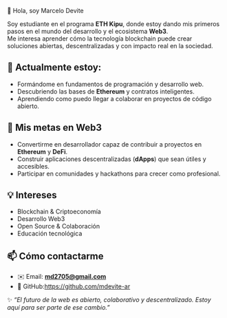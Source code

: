 👋 Hola, soy Marcelo Devite  

Soy estudiante en el programa **ETH Kipu**, donde estoy dando mis primeros pasos en el mundo del desarrollo y el ecosistema **Web3**.  
Me interesa aprender cómo la tecnología blockchain puede crear soluciones abiertas, descentralizadas y con impacto real en la sociedad.  

## 🌱 Actualmente estoy:
- Formándome en fundamentos de programación y desarrollo web.  
- Descubriendo las bases de **Ethereum** y contratos inteligentes.  
- Aprendiendo como puedo llegar a colaborar en proyectos de código abierto.  

## 🎯 Mis metas en Web3
- Convertirme en desarrollador capaz de contribuir a proyectos en **Ethereum** y **DeFi**.  
- Construir aplicaciones descentralizadas (**dApps**) que sean útiles y accesibles.  
- Participar en comunidades y hackathons para crecer como profesional.  

## 💡 Intereses
- Blockchain & Criptoeconomía  
- Desarrollo Web3  
- Open Source & Colaboración  
- Educación tecnológica  

## 📫 Cómo contactarme
- ✉️ Email: **md2705@gmail.com**  
- 🐙 GitHub:https://github.com/mdevite-ar  


✨ *“El futuro de la web es abierto, colaborativo y descentralizado. Estoy aquí para ser parte de ese cambio.”*
